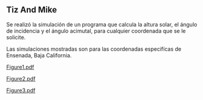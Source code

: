 ## Tiz And Mike

Se realizó la simulación de un programa que calcula
la altura solar, el ángulo de incidencia y el ángulo
acimutal, para cualquier coordenada que se le solicite.

Las simulaciones mostradas son para las coordenadas especifícas
de Ensenada, Baja California.


[Figure1.pdf](https://github.com/sunnycanuck/ES-manual/files/221637/Figure1.pdf)

[Figure2.pdf](https://github.com/sunnycanuck/ES-manual/files/221641/Figure2.pdf)

[Figure3.pdf](https://github.com/sunnycanuck/ES-manual/files/221643/Figure3.pdf)

